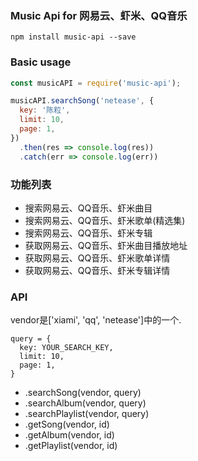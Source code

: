 ### Music Api for 网易云、虾米、QQ音乐

```
npm install music-api --save
```
### Basic usage
```javascript
const musicAPI = require('music-api');

musicAPI.searchSong('netease', {
  key: '陈粒',
  limit: 10,
  page: 1,
})
  .then(res => console.log(res))
  .catch(err => console.log(err))

```

### 功能列表
 - 搜索网易云、QQ音乐、虾米曲目
 - 搜索网易云、QQ音乐、虾米歌单(精选集)
 - 搜索网易云、QQ音乐、虾米专辑
 - 获取网易云、QQ音乐、虾米曲目播放地址
 - 获取网易云、QQ音乐、虾米歌单详情
 - 获取网易云、QQ音乐、虾米专辑详情

### API
vendor是['xiami', 'qq', 'netease']中的一个.
```
query = {
  key: YOUR_SEARCH_KEY,
  limit: 10,
  page: 1,
}
```
 - .searchSong(vendor, query)
 - .searchAlbum(vendor, query)
 - .searchPlaylist(vendor, query)
 - .getSong(vendor, id)
 - .getAlbum(vendor, id)
 - .getPlaylist(vendor, id)
